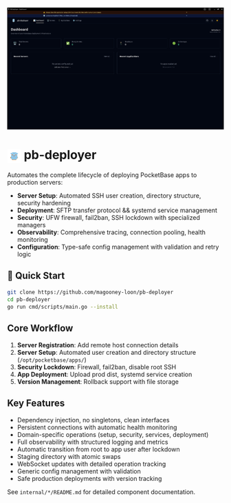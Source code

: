 ![pb-deployer banner](frontend/static/deployer.png)

# <img src="frontend/static/favicon.svg" width="32" height="32" style="vertical-align: middle;"> pb-deployer

Automates the complete lifecycle of deploying PocketBase apps to production servers:
- **Server Setup**: Automated SSH user creation, directory structure, security hardening
- **Deployment**: SFTP transfer protocol && systemd service management
- **Security**: UFW firewall, fail2ban, SSH lockdown with specialized managers
- **Observability**: Comprehensive tracing, connection pooling, health monitoring
- **Configuration**: Type-safe config management with validation and retry logic

## 🚀 Quick Start

```bash
git clone https://github.com/magooney-loon/pb-deployer
cd pb-deployer
go run cmd/scripts/main.go --install
```

## Core Workflow

1. **Server Registration**: Add remote host connection details
2. **Server Setup**: Automated user creation and directory structure (`/opt/pocketbase/apps/`)
3. **Security Lockdown**: Firewall, fail2ban, disable root SSH
4. **App Deployment**: Upload prod dist, systemd service creation
5. **Version Management**: Rollback support with file storage

## Key Features

- Dependency injection, no singletons, clean interfaces
- Persistent connections with automatic health monitoring
- Domain-specific operations (setup, security, services, deployment)
- Full observability with structured logging and metrics
- Automatic transition from root to app user after lockdown
- Staging directory with atomic swaps
- WebSocket updates with detailed operation tracking
- Generic config management with validation
- Safe production deployments with version tracking

See `internal/*/README.md` for detailed component documentation.
